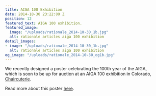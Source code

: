 ```yaml
---
title: AIGA 100 Exhibition
date: 2014-10-30 23:22:00 Z
position: 12
featured_text: AIGA 100 exhibition.
featured_image:
  image: "/uploads/rationale_2014-10-30_1b.jpg"
  alt: rationale articles aiga 100 exhibition
detail_images:
- image: "/uploads/rationale_2014-10-30_1b.jpg"
  alt: rationale articles aiga 100 exhibition
og_image: "/uploads/rationale_2014-10-30_og1b.jpg"
---
```


We recently designed a poster celebrating the 100th year of the AIGA, which is soon to be up for auction at an AIGA 100 exhibition in Colorado, [Chaircuterie](https://colorado.aiga.org/event/chaircuterie-an-aiga-colorado-design-council-event/).

Read more about this poster [here](https://rationale-design.com/our-work/aiga-100/).